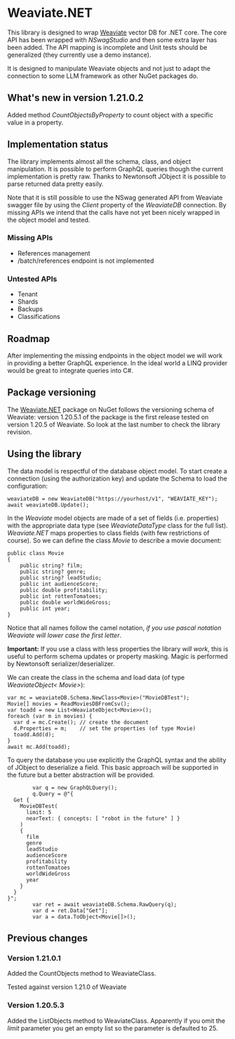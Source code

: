 # Weaviate.NET
This library is designed to wrap [Weaviate](https://weaviate.io/) vector DB 
for .NET core. The core API has been wrapped with *NSwagStudio* and then some
extra layer has been added. The API mapping is incomplete and Unit tests
should be generalized (they currently use a demo instance).

It is designed to manipulate Weaviate objects and not just to adapt the
connection to some LLM framework as other NuGet packages do.

## What's new in version 1.21.0.2
Added method *CountObjectsByProperty* to count object with a specific value in
a property.

## Implementation status
The library implements almost all the schema, class, and object manipulation.
It is possible to perform GraphQL queries though the current implementation
is pretty raw. Thanks to Newtonsoft JObject it is possible to parse returned
data pretty easily.

Note that it is still possible to use the NSwag generated API from Weaviate
swagger file by using the *Client* property of the *WeaviateDB* connection.
By missing APIs we intend that the calls have not yet been nicely wrapped
in the object model and tested.

### Missing APIs

- References management
- /batch/references endpoint is not implemented

### Untested APIs

- Tenant
- Shards
- Backups
- Classifications

## Roadmap
After implementing the missing endpoints in the object model we will work in
providing a better GraphQL experience. In the ideal world a LINQ provider would
be great to integrate queries into C#.

## Package versioning
The [Weaviate.NET](https://www.nuget.org/packages/WeaviateNET/) package on NuGet
follows the versioning schema of Weaviate: version 1.20.5.1 of the package is the
first release tested on version 1.20.5 of Weaviate. So look at the last number to
check the library revision.

## Using the library

The data model is respectful of the database object model. To start create a
connection (using the authorization key) and update the Schema to load the
configuration:

	weaviateDB = new WeaviateDB("https://yourhost/v1", "WEAVIATE_KEY");
	await weaviateDB.Update();

In the *Weaviate* model objects are made of a set of fields (i.e. properties)
with the appropriate data type (see *WeaviateDataType* class for the full list).
*Weaviate.NET* maps properties to class fields (with few restrictions of course).
So we can define the class *Movie* to describe a movie document:

    public class Movie
    {
        public string? film;
        public string? genre;
        public string? leadStudio;
        public int audienceScore;
        public double profitability;
        public int rottenTomatoes;
        public double worldWideGross;
        public int year;
    }

Notice that all names follow the camel notation, *if you use pascal notation Weaviate 
will lower case the first letter*.

**Important:** If you use a class with less properties the library *will work*, this is
useful to perform schema updates or property masking. Magic is performed by Newtonsoft
serializer/deserializer.

We can create the class in the schema and load data (of type *WeaviateObject< Movie>*):

    var mc = weaviateDB.Schema.NewClass<Movie>("MovieDBTest");
    Movie[] movies = ReadMoviesDBFromCsv();
    var toadd = new List<WeaviateObject<Movie>>();
    foreach (var m in movies) {
      var d = mc.Create(); // create the document
      d.Properties = m;    // set the properties (of type Movie)
      toadd.Add(d);
    }
    await mc.Add(toadd);

To query the database you use explicitly the GraphQL syntax and the ability of JObject
to deserialize a field. This basic approach will be supported in the future but 
a better abstraction will be provided.

            var q = new GraphQLQuery();
            q.Query = @"{
      Get {
        MovieDBTest(
          limit: 5
          nearText: { concepts: [ "robot in the future" ] }
        )
        {
          film
          genre
          leadStudio
          audienceScore
          profitability
          rottenTomatoes
          worldWideGross
          year
        }
      }
    }";
            var ret = await weaviateDB.Schema.RawQuery(q);
            var d = ret.Data["Get"];
            var a = data.ToObject<Movie[]>();

## Previous changes

### Version 1.21.0.1
Added the CountObjects method to WeaviateClass.

Tested against version 1.21.0 of Weaviate

### Version 1.20.5.3
Added the ListObjects method to WeaviateClass. Apparently if you omit the *limit*
parameter you get an empty list so the parameter is defaulted to 25.
